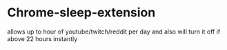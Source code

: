 # Chrome-sleep-extension
allows up to hour of youtube/twitch/reddit per day
and also will turn it off if above 22 hours instantly
